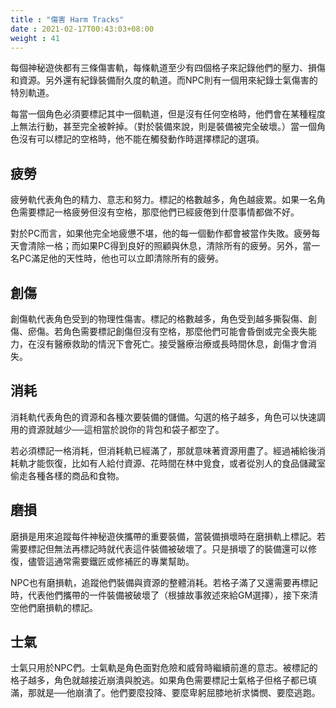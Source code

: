 ```yaml
---
title : "傷害 Harm Tracks"
date : 2021-02-17T00:43:03+08:00
weight : 41
---
```


每個神秘遊俠都有三條傷害軌，每條軌道至少有四個格子來記錄他們的壓力、損傷和資源。另外還有紀錄裝備耐久度的軌道。而NPC則有一個用來紀錄士氣傷害的特別軌道。

每當一個角色必須要標記其中一個軌道，但是沒有任何空格時，他們會在某種程度上無法行動，甚至完全被幹掉。（對於裝備來說，則是裝備被完全破壞。）當一個角色沒有可以標記的空格時，他不能在觸發動作時選擇標記的選項。

## 疲勞

疲勞軌代表角色的精力、意志和努力。標記的格數越多，角色越疲累。如果一名角色需要標記一格疲勞但沒有空格，那麼他們已經疲倦到什麼事情都做不好。

對於PC而言，如果他完全地疲憊不堪，他的每一個動作都會被當作失敗。疲勞每天會清除一格；而如果PC得到良好的照顧與休息，清除所有的疲勞。另外，當一名PC滿足他的天性時，他也可以立即清除所有的疲勞。

## 創傷

創傷軌代表角色受到的物理性傷害。標記的格數越多，角色受到越多撕裂傷、創傷、瘀傷。若角色需要標記創傷但沒有空格，那麼他們可能會昏倒或完全喪失能力，在沒有醫療救助的情況下會死亡。接受醫療治療或長時間休息，創傷才會消失。

## 消耗

消耗軌代表角色的資源和各種次要裝備的儲備。勾選的格子越多，角色可以快速調用的資源就越少──這相當於說你的背包和袋子都空了。

若必須標記一格消耗，但消耗軌已經滿了，那就意味著資源用盡了。經過補給後消耗軌才能恢復，比如有人給付資源、花時間在林中覓食，或者從別人的食品儲藏室偷走各種各樣的商品和食物。

## 磨損

磨損是用來追蹤每件神秘遊俠攜帶的重要裝備，當裝備損壞時在磨損軌上標記。若需要標記但無法再標記時就代表這件裝備被破壞了。只是損壞了的裝備還可以修復，儘管這通常需要鐵匠或修補匠的專業幫助。

NPC也有磨損軌，追蹤他們裝備與資源的整體消耗。若格子滿了又還需要再標記時，代表他們攜帶的一件裝備被破壞了（根據故事敘述來給GM選擇），接下來清空他們磨損軌的標記。

## 士氣

士氣只用於NPC們。士氣軌是角色面對危險和威脅時繼續前進的意志。被標記的格子越多，角色就越接近崩潰與脫逃。如果角色需要標記士氣格子但格子都已填滿，那就是──他崩潰了。他們要麼投降、要麼卑躬屈膝地祈求憐憫、要麼逃跑。
